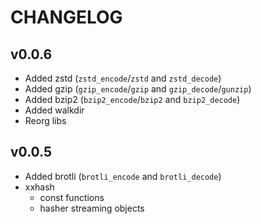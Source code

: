 # CHANGELOG

## v0.0.6

- Added zstd (`zstd_encode`/`zstd` and `zstd_decode`)
- Added gzip (`gzip_encode`/`gzip` and `gzip_decode`/`gunzip`)
- Added bzip2 (`bzip2_encode`/`bzip2` and `bzip2_decode`)
- Added walkdir
- Reorg libs 

## v0.0.5

- Added brotli (`brotli_encode` and `brotli_decode`)
- xxhash
     - const functions
     - hasher streaming objects
